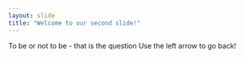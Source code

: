 ```yaml
---
layout: slide
title: "Welcome to our second slide!"
---
```

To be or not to be - that is the question
Use the left arrow to go back!
